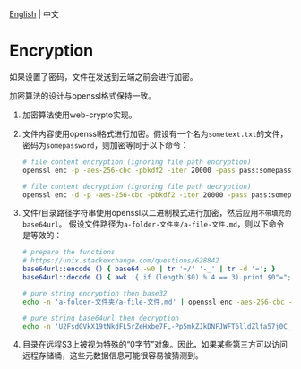 <!---
说明：GitHub Copilot 翻译
--->
[English](/docs/encryption.md) | 中文

# Encryption

如果设置了密码，文件在发送到云端之前会进行加密。

加密算法的设计与openssl格式保持一致。

1. 加密算法使用web-crypto实现。
2. 文件内容使用openssl格式进行加密。假设有一个名为`sometext.txt`的文件，密码为`somepassword`，则加密等同于以下命令：

   ```bash
   # file content encryption (ignoring file path encryption)
   openssl enc -p -aes-256-cbc -pbkdf2 -iter 20000 -pass pass:somepassword -in ./sometext.txt -out ./sometext.txt.enc

   # file content decryption (ignoring file path decryption)
   openssl enc -d -p -aes-256-cbc -pbkdf2 -iter 20000 -pass pass:somepassword -in ./sometext.txt.enc -out ./sometext.txt
   ```

3. 文件/目录路径字符串使用openssl以二进制模式进行加密，然后应用`不带填充的base64url`。
    假设文件路径为`a-folder-文件夹/a-file-文件.md`，则以下命令是等效的：

   ```bash
   # prepare the functions
   # https://unix.stackexchange.com/questions/628842
   base64url::encode () { base64 -w0 | tr '+/' '-_' | tr -d '='; }
   base64url::decode () { awk '{ if (length($0) % 4 == 3) print $0"="; else if (length($0) % 4 == 2) print $0"=="; else print $0; }' | tr -- '-_' '+/' | base64 -d; }

   # pure string encryption then base32
   echo -n 'a-folder-文件夹/a-file-文件.md' | openssl enc -aes-256-cbc -pbkdf2 -iter 20000 -pass pass:mylongpassword | base64url::encode

   # pure string base64url then decryption
   echo -n 'U2FsdGVkX19tNkdFL5rZeHxbe7FL-Pp5mkZJkDNFJWFT6lldZlfa57j0C_cKn0I3PZ9YDvOkyoKqfF6lbn0_yg' | base64url::decode | openssl enc -d -aes-256-cbc -pbkdf2 -iter 20000 -pass pass:mylongpassword
   ```

4. 目录在远程S3上被视为特殊的“0字节”对象。因此，如果某些第三方可以访问远程存储桶，这些元数据信息可能很容易被猜测到。
